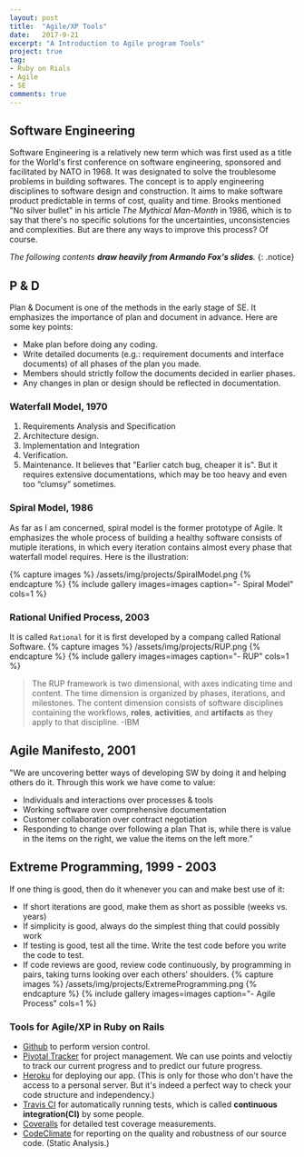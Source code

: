 ```yaml
---
layout: post
title:  "Agile/XP Tools"
date:   2017-9-21
excerpt: "A Introduction to Agile program Tools"
project: true
tag:
- Ruby on Rials
- Agile
- SE
comments: true
---	
```


## Software Engineering
Software Engineering is a relatively new term which was first used as a title for the World's first conference on software engineering, sponsored and facilitated by NATO in 1968. It was designated to solve the troublesome problems in building softwares. The concept is to apply engineering disciplines to software design and construction. It aims to make software product predictable in terms of cost, quality and time. Brooks mentioned "No silver bullet" in his article *The Mythical Man-Month* in 1986, which is to say that there's no specific solutions for the uncertainties, unconsistencies and complexities. But are there any ways to improve this process? Of course.

*The following contents **draw heavily from Armando Fox's slides**.*
{: .notice}

## P & D
Plan & Document is one of the methods in the early stage of SE. It emphasizes the importance of plan and document in advance. Here are some key points:
* Make plan before doing any coding.
* Write detailed documents (e.g.: requirement documents and interface documents) of all phases of the plan you made.
* Members should strictly follow the documents decided in earlier phases.
* Any changes in plan or design should be reflected in documentation.

### Waterfall Model, 1970
1. Requirements Analysis and Specification
2. Architecture design.
3. Implementation and Integration
4. Verification.
5. Maintenance.
It believes that "Earlier catch bug, cheaper it is". But it requires extensive documentations, which may be too heavy and even too “clumsy” sometimes.

### Spiral Model, 1986
As far as I am concerned, spiral model is the former prototype of Agile. It emphasizes the whole process of building a healthy software consists of mutiple iterations, in which every iteration contains almost every phase that waterfall model requires. Here is the illustration:

{% capture images %}
	/assets/img/projects/SpiralModel.png
{% endcapture %}
{% include gallery images=images caption="- Spiral Model" cols=1 %}

### Rational Unified Process, 2003
It is called `Rational` for it is first developed by a compang called Rational Software.
{% capture images %}
	/assets/img/projects/RUP.png
{% endcapture %}
{% include gallery images=images caption="- RUP" cols=1 %}

> The RUP framework is two dimensional, with axes indicating time and content. The time dimension is organized by phases, iterations, and milestones. The content dimension consists of software disciplines containing the workflows, **roles**, **activities**, and **artifacts** as they apply to that discipline.
> -IBM

## Agile Manifesto, 2001
"We are uncovering better ways of developing SW by doing it and helping others do it. Through this work we have come to value: 
* Individuals and interactions over processes & tools
* Working software over comprehensive documentation
* Customer collaboration over contract negotiation
* Responding to change over following a plan
That is, while there is value in the items on the right, we value the items on the left more.”

## Extreme Programming, 1999 - 2003
If one thing is good, then do it whenever you can and make best use of it:
* If short iterations are good, make them as short as possible (weeks vs. years)
* If simplicity is good, always do the simplest thing that could possibly work 
* If testing is good, test all the time. Write the test code before you write the code to test. 
* If code reviews are good, review code continuously, by programming in pairs, taking turns looking over each others’ shoulders.
{% capture images %}
/assets/img/projects/ExtremeProgramming.png
{% endcapture %}
{% include gallery images=images caption="- Agile Process" cols=1 %}

### Tools for Agile/XP in Ruby on Rails
* [Github](https://github.com/) to perform version control.
* [Pivotal Tracker](http://pivotaltracker.com/) for project management. We can use points and veloctiy to track our current progress and to predict our future progress.
* [Heroku](https://heroku.com/) for deploying our app. (This is only for those who don't have the access to a personal server. But it's indeed a perfect way to check your code structure and independency.)
* [Travis CI](http://travis-ci.org/) for automatically running tests, which is called **continuous integration(CI)** by some people.
* [Coveralls](http://coveralls.io/) for detailed test coverage measurements.
* [CodeClimate](http://codeclimate.com/) for reporting on the quality and robustness of our source code. (Static Analysis.)